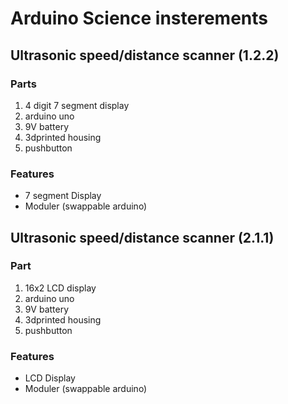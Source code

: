 # Arduino Science insterements  
## Ultrasonic speed/distance scanner (1.2.2)
### Parts

1. 4 digit 7 segment display 
2. arduino uno
3. 9V battery
4. 3dprinted housing
5. pushbutton

### Features
* 7 segment Display
* Moduler (swappable arduino)

## Ultrasonic speed/distance scanner (2.1.1)
### Part

1. 16x2 LCD display
2. arduino uno
3. 9V battery
4. 3dprinted housing
5. pushbutton

### Features
* LCD Display
* Moduler (swappable arduino)
